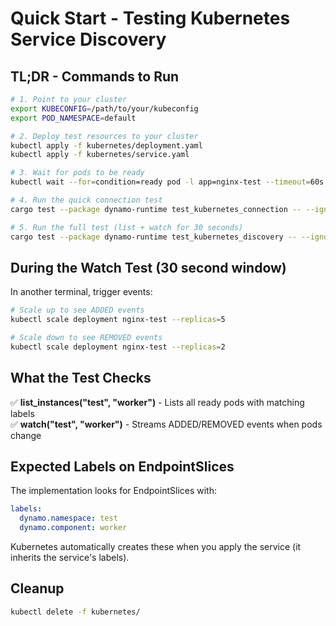 # Quick Start - Testing Kubernetes Service Discovery

## TL;DR - Commands to Run

```bash
# 1. Point to your cluster
export KUBECONFIG=/path/to/your/kubeconfig
export POD_NAMESPACE=default

# 2. Deploy test resources to your cluster
kubectl apply -f kubernetes/deployment.yaml
kubectl apply -f kubernetes/service.yaml

# 3. Wait for pods to be ready
kubectl wait --for=condition=ready pod -l app=nginx-test --timeout=60s

# 4. Run the quick connection test
cargo test --package dynamo-runtime test_kubernetes_connection -- --ignored --nocapture

# 5. Run the full test (list + watch for 30 seconds)
cargo test --package dynamo-runtime test_kubernetes_discovery -- --ignored --nocapture
```

## During the Watch Test (30 second window)

In another terminal, trigger events:

```bash
# Scale up to see ADDED events
kubectl scale deployment nginx-test --replicas=5

# Scale down to see REMOVED events
kubectl scale deployment nginx-test --replicas=2
```

## What the Test Checks

✅ **list_instances("test", "worker")** - Lists all ready pods with matching labels  
✅ **watch("test", "worker")** - Streams ADDED/REMOVED events when pods change

## Expected Labels on EndpointSlices

The implementation looks for EndpointSlices with:
```yaml
labels:
  dynamo.namespace: test
  dynamo.component: worker
```

Kubernetes automatically creates these when you apply the service (it inherits the service's labels).

## Cleanup

```bash
kubectl delete -f kubernetes/
```

